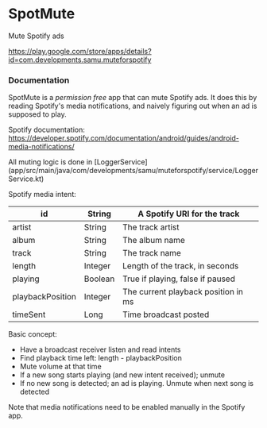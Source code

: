 # SpotMute
Mute Spotify ads

https://play.google.com/store/apps/details?id=com.developments.samu.muteforspotify

### Documentation

SpotMute is a *permission free* app that can mute Spotify ads. It does this by
reading Spotify's media notifications, and naively figuring out when an
ad is supposed to play.

Spotify documentation: https://developer.spotify.com/documentation/android/guides/android-media-notifications/

All muting logic is done in [LoggerService] (app/src/main/java/com/developments/samu/muteforspotify/service/LoggerService.kt)


Spotify media intent:

| id               | String  | A Spotify URI for the track         |
| ---------------- | ------- | ----------------------------------- |
| artist           | String  | The track artist                    |
| album            | String  | The album name                      |
| track            | String  | The track name                      |
| length           | Integer | Length of the track, in seconds     |
| playing          | Boolean | True if playing, false if paused    |
| playbackPosition | Integer | The current playback position in ms |
| timeSent         | Long    | Time broadcast posted               |


Basic concept:

* Have a broadcast receiver listen and read intents
* Find playback time left: length - playbackPosition
* Mute volume at that time
* If a new song starts playing (and new intent received); unmute
* If no new song is detected; an ad is playing. Unmute when next song is detected



Note that media notifications need to be enabled manually in the Spotify app.